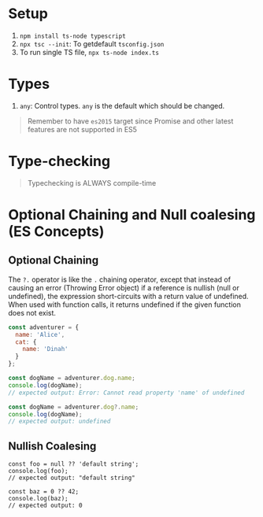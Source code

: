 # Setup



1. `npm install ts-node typescript`
2. `npx tsc --init`: To getdefault `tsconfig.json`
3. To run single TS file, `npx ts-node index.ts`



# Types

1. `any`: Control types. `any` is the default which should be changed.


> Remember to have `es2015` target since Promise and other latest features are not supported in ES5


# Type-checking

> Typechecking is ALWAYS compile-time


# Optional Chaining and Null coalesing (ES Concepts)


## Optional Chaining

The `?.` operator is like the `.` chaining operator, except that instead of causing an error (Throwing Error object) if a reference is nullish (null or undefined), the expression short-circuits with a return value of undefined. When used with function calls, it returns undefined if the given function does not exist.

```javascript
const adventurer = {
  name: 'Alice',
  cat: {
    name: 'Dinah'
  }
};

const dogName = adventurer.dog.name;
console.log(dogName);
// expected output: Error: Cannot read property 'name' of undefined

const dogName = adventurer.dog?.name;
console.log(dogName);
// expected output: undefined
```


## Nullish Coalesing


```
const foo = null ?? 'default string';
console.log(foo);
// expected output: "default string"

const baz = 0 ?? 42;
console.log(baz);
// expected output: 0
```



